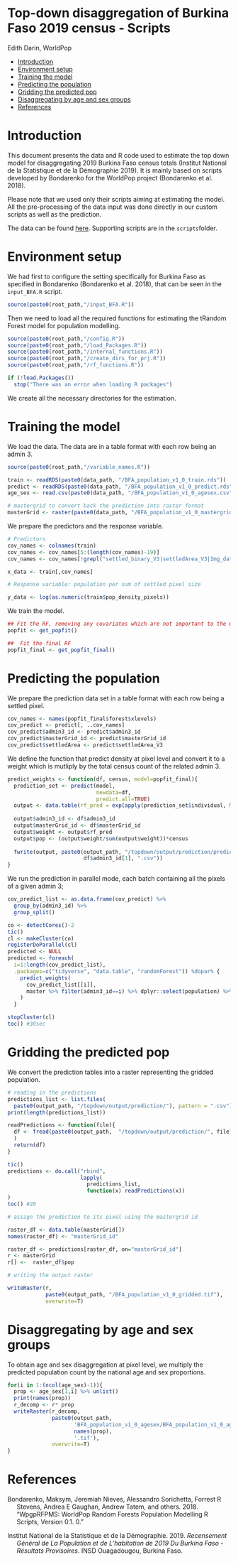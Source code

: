 Top-down disaggregation of Burkina Faso 2019 census - Scripts
================
Edith Darin, WorldPop



  - [Introduction](#introduction)
  - [Environment setup](#environment-setup)
  - [Training the model](#training-the-model)
  - [Predicting the population](#predicting-the-population)
  - [Gridding the predicted pop](#gridding-the-predicted-pop)
  - [Disaggregating by age and sex
    groups](#disaggregating-by-age-and-sex-groups)
  - [References](#references)

# Introduction

This document presents the data and R code used to estimate the top down
model for disaggregating 2019 Burkina Faso census totals (Institut
National de la Statistique et de la Démographie 2019). It is mainly
based on scripts developed by Bondarenko for the WorldPop project
(Bondarenko et al. 2018).

Please note that we used only their scripts aiming at estimating the
model. All the pre-processing of the data input was done directly in our
custom scripts as well as the prediction.

The data can be found [here](https://wopr.worldpop.org/?BFA/Population/v1.1). Supporting
scripts are in the `scripts`folder.

# Environment setup

We had first to configure the setting specifically for Burkina Faso as
specified in Bondarenko (Bondarenko et al. 2018), that can be seen in
the `input_BFA.R` script.

``` r
source(paste0(root_path,"/input_BFA.R"))
```

Then we need to load all the required functions for estimating the
tRandom Forest model for population modelling.

``` r
source(paste0(root_path,"/config.R"))
source(paste0(root_path,"/load_Packages.R"))
source(paste0(root_path,"/internal_functions.R"))  
source(paste0(root_path,"/create_dirs_for_prj.R"))
source(paste0(root_path,"/rf_functions.R")) 

if (!load.Packages())
  stop("There was an error when loading R packages")
```

We create all the necessary directories for the estimation.

# Training the model

We load the data. The data are in a table format with each row being an
admin 3.

``` r
source(paste0(root_path,"/variable_names.R")) 

train <- readRDS(paste0(data_path, "/BFA_population_v1_0_train.rds"))
predict <- readRDS(paste0(data_path, "/BFA_population_v1_0_predict.rds"))
age_sex <- read.csv(paste0(data_path, "/BFA_population_v1_0_agesex.csv"), stringsAsFactors = F)

# mastergrid to convert back the prediction into raster format
masterGrid <- raster(paste0(data_path, "/BFA_population_v1_0_mastergrid.tif"))
```

We prepare the predictors and the response variable.

``` r
# Predictors
cov_names <- colnames(train)
cov_names <- cov_names[5:(length(cov_names)-19)]
cov_names <- cov_names[!grepl("settled_binary_V3|settledArea_V3|Img_date", cov_names)]

x_data <- train[,cov_names]

# Response variable: population per sum of settled pixel size

y_data <- log(as.numeric(train$pop_density_pixels))
```

We train the model.

``` r
## Fit the RF, removing any covariates which are not important to the model:
popfit <- get_popfit()

##  Fit the final RF 
popfit_final <- get_popfit_final()
```

# Predicting the population

We prepare the prediction data set in a table format with each row being
a settled pixel.

``` r
cov_names <- names(popfit_final$forest$xlevels)
cov_predict <- predict[, ..cov_names]
cov_predict$admin3_id <- predict$admin3_id
cov_predict$masterGrid_id <- predict$masterGrid_id
cov_predict$settledArea <- predict$settledArea_V3
```

We define the function that predict density at pixel level and convert
it to a weight which is mutliply by the total census count of the
related admin 3.

``` r
predict_weights <- function(df, census, model=popfit_final){
  prediction_set <- predict(model, 
                            newdata=df, 
                            predict.all=TRUE)
  output <- data.table(rf_pred = exp(apply(prediction_set$individual, MARGIN=1, mean)))
  
  output$admin3_id <- df$admin3_id
  output$masterGrid_id <- df$masterGrid_id
  output$weight <- output$rf_pred
  output$pop <- (output$weight/sum(output$weight))*census
  
  fwrite(output, paste0(output_path, "/topdown/output/prediction/predictions_",
                        df$admin3_id[1], ".csv"))
}
```

We run the prediction in parallel mode, each batch containing all the
pixels of a given admin 3;

``` r
cov_predict_list <- as.data.frame(cov_predict) %>% 
  group_by(admin3_id) %>% 
  group_split()

co <- detectCores()-2
tic()
cl <- makeCluster(co)
registerDoParallel(cl)
predicted <- NULL
predicted <- foreach(
  i=1:length(cov_predict_list), 
  .packages=c("tidyverse", "data.table", "randomForest")) %dopar% {
    predict_weights(
      cov_predict_list[[i]],
      master %>% filter(admin3_id==i) %>% dplyr::select(population) %>% unlist()
    )
  } 

stopCluster(cl)
toc() #30sec
```

# Gridding the predicted pop

We convert the prediction tables into a raster representing the gridded
population.

``` r
# reading in the predictions
predictions_list <- list.files(
  paste0(output_path, "/topdown/output/prediction/"), pattern = ".csv") 
print(length(predictions_list))

readPredictions <- function(file){
  df <- fread(paste0(output_path,  "/topdown/output/prediction/", file)
  )
  return(df)
}

tic()
predictions <- do.call("rbind", 
                       lapply(
                         predictions_list, 
                         function(x) readPredictions(x))
)
toc() #20

# assign the prediction to its pixel using the mastergrid id

raster_df <- data.table(masterGrid[])
names(raster_df) <- "masterGrid_id"

raster_df <- predictions[raster_df, on="masterGrid_id"]
r <- masterGrid
r[] <-  raster_df$pop

# writing the output raster

writeRaster(r, 
            paste0(output_path, "/BFA_population_v1_0_gridded.tif"),
            overwrite=T)
```

# Disaggregating by age and sex groups

To obtain age and sex disaggregation at pixel level, we multiply the
predicted population count by the national age and sex proportions.

``` r
for(i in 1:(ncol(age_sex)-1)){
  prop <- age_sex[1,i] %>% unlist()
  print(names(prop))
  r_decomp <- r* prop
  writeRaster(r_decomp, 
              paste0(output_path, 
                     'BFA_population_v1_0_agesex/BFA_population_v1_0_agesex_',
                     names(prop),
                     '.tif'),
              overwrite=T)
}
```

# References

<div id="refs" class="references hanging-indent">

<div id="ref-bondarenko2018">

Bondarenko, Maksym, Jeremiah Nieves, Alessandro Sorichetta, Forrest R
Stevens, Andrea E Gaughan, Andrew Tatem, and others. 2018. “WpgpRFPMS:
WorldPop Random Forests Population Modelling R Scripts, Version 0.1. 0.”

</div>

<div id="ref-institutnationaldelastatistiqueetdeladémographie2019">

Institut National de la Statistique et de la Démographie. 2019.
*Recensement Général de La Population et de L’habitation de 2019 Du
Burkina Faso - Résultats Provisoires*. INSD Ouagadougou, Burkina Faso.

</div>

</div>
